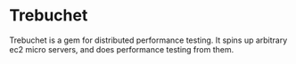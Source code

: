 Trebuchet
=========

Trebuchet is a gem for distributed performance testing. It spins up
arbitrary ec2 micro servers, and does performance testing from them.

